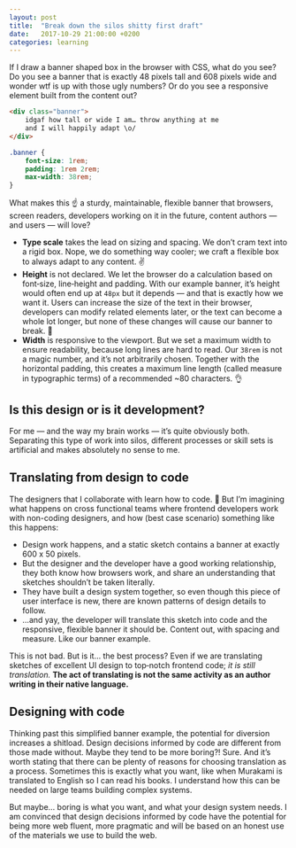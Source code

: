 ```yaml
---
layout: post
title:  "Break down the silos shitty first draft"
date:   2017-10-29 21:00:00 +0200
categories: learning
---
```


If I draw a banner shaped box in the browser with CSS, what do you see? Do you see a banner that is exactly 48 pixels tall and 608 pixels wide and wonder wtf is up with those ugly numbers? Or do you see a responsive element built from the content out?

```html
<div class="banner">
    idgaf how tall or wide I am… throw anything at me
    and I will happily adapt \o/
</div>
```

```css
.banner {
    font-size: 1rem;
    padding: 1rem 2rem;
    max-width: 38rem;
}
```

What makes this ☝️ a sturdy, maintainable, flexible banner that browsers, screen readers, developers working on it in the future, content authors — and users — will love?

* **Type scale** takes the lead on sizing and spacing. We don’t cram text into a rigid box. Nope, we do something way cooler; we craft a flexible box to always adapt to any content. ✌️
* **Height** is not declared. We let the browser do a calculation based on font&#8209;size, line&#8209;height and padding. With our example banner, it’s height would often end up at `48px` but it depends — and that is exactly how we want it. Users can increase the size of the text in their browser, developers can modify related elements later, or the text can become a whole lot longer, but none of these changes will cause our banner to break. 💪
* **Width** is responsive to the viewport. But we set a maximum width to ensure readability, because long lines are hard to read. Our `38rem` is not a magic number, and it’s not arbitrarily chosen. Together with the horizontal padding, this creates a maximum line length (called measure in typographic terms) of a recommended ~80 characters. 👌

## Is this design or is it development?
For me — and the way my brain works — it’s quite obviously both. Separating this type of work into silos, different processes or skill sets is artificial and makes absolutely no sense to me.

## Translating from design to code

The designers that I collaborate with learn how to code. 💅 But I’m imagining what happens on cross functional teams where frontend developers work with non-coding designers, and how (best case scenario) something like this happens:

* Design work happens, and a static sketch contains a banner at exactly 600 x 50 pixels.
* But the designer and the developer have a good working relationship, they both know how browsers work, and share an understanding that sketches shouldn’t be taken literally.
* They have built a design system together, so even though this piece of user interface is new, there are known patterns of design details to follow.
* …and yay, the developer will translate this sketch into code and the responsive, flexible banner it should be. Content out, with spacing and measure. Like our banner example.

This is not bad. But is it… the best process? Even if we are translating sketches of excellent UI&nbsp;design to top&#8209;notch frontend code; *it is still translation.* **The act of translating is not the same activity as an author writing in their native language.**


## Designing with code

Thinking past this simplified banner example, the potential for diversion increases a shitload. Design decisions informed by code are different from those made without. Maybe they tend to be more boring?! Sure. And it’s worth stating that there can be plenty of reasons for choosing translation as a process. Sometimes this is exactly what you want, like when Murakami is translated to English so I can read his books. I&nbsp;understand how this can be needed on large teams building complex systems.

But maybe… boring is what you want, and what your design system needs. I am convinced that design decisions informed by code have the potential for being more web fluent, more pragmatic and will be based on an honest use of the materials we use to build the web.
